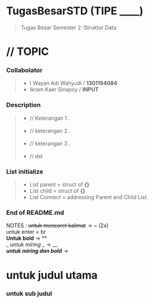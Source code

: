 # **TugasBesarSTD (TIPE ____)**
> Tugas Besar Semester 2 :Struktur Data

# // TOPIC 

### Collabolator
>- I Wayan Adi Wahyudi / **1301194084**<br>
>- Ikram Kaer Sinapoy / **INPUT**<br>

### Description
>- // Keterangan 1 .<br><br>
>- // keterangan 2 .<br><br>
>- // keterangan 3 .<br><br>
>- // dst

### List initialize
>- List parent = struct of **{}**
>- List child = struct of **{}**
>- List Connect = addressing Parent and Child List.

### End of README.md

NOTES : 
~~untuk mencoret kalimat~~  -> ~ (2x) <br>
untuk enter = br <br>
**Untuk bold** -> **<br>
_ _untuk miring_ _ -> __<br>
***untuk miring dan bold*** -> <br>
# untuk judul utama
### untuk sub judul
